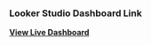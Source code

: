 ### Looker Studio Dashboard Link
[**View Live Dashboard**](https://lookerstudio.google.com/s/r6Rw2wTpYtQ)
